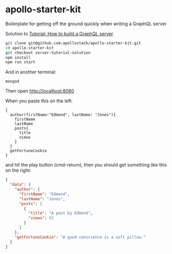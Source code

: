 # apollo-starter-kit
Boilerplate for getting off the ground quickly when writing a GraphQL server

Solution to [Tutorial: How to build a GraphQL server](https://medium.com/apollo-stack/tutorial-building-a-graphql-server-cddaa023c035#.wy5h1htxs)

```sh
git clone git@github.com:apollostack/apollo-starter-kit.git
cd apollo-starter-kit
git checkout server-tutorial-solution
npm install
npm run start
```

And in another terminal:

```
mongod
```

Then open [http://localhost:8080](http://localhost:8080)

When you paste this on the left:

```
{
  author(firstName:"Edmond", lastName: "Jones"){
    firstName
    lastName
    posts{
      title
      views
    }
  }
  getFortuneCookie
}
```

and hit the play button (cmd-return), then you should get something like this on the right:

```json
{
  "data": {
    "author": {
      "firstName": "Edmond",
      "lastName": "Jones",
      "posts": [
        {
          "title": "A post by Edmond",
          "views": 92
        }
      ]
    },
    "getFortuneCookie": "A good conscience is a soft pillow."
  }
}
```  
